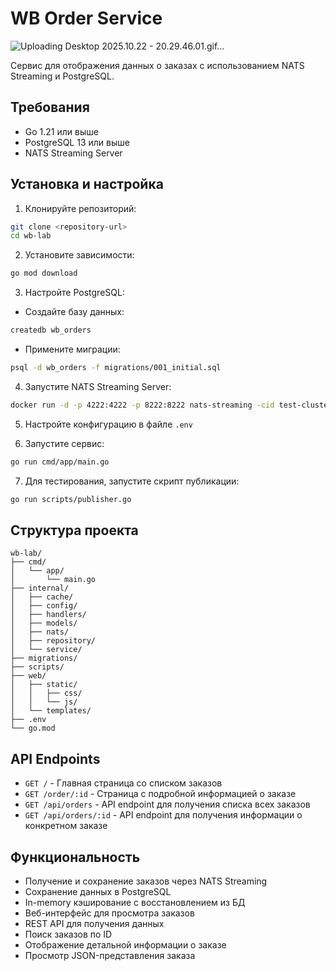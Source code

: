 # WB Order Service
![Uploading Desktop 2025.10.22 - 20.29.46.01.gif…]()


Сервис для отображения данных о заказах с использованием NATS Streaming и PostgreSQL.

## Требования

- Go 1.21 или выше
- PostgreSQL 13 или выше
- NATS Streaming Server

## Установка и настройка

1. Клонируйте репозиторий:
```bash
git clone <repository-url>
cd wb-lab
```

2. Установите зависимости:
```bash
go mod download
```

3. Настройте PostgreSQL:
- Создайте базу данных:
```bash
createdb wb_orders
```
- Примените миграции:
```bash
psql -d wb_orders -f migrations/001_initial.sql
```

4. Запустите NATS Streaming Server:
```bash
docker run -d -p 4222:4222 -p 8222:8222 nats-streaming -cid test-cluster
```

5. Настройте конфигурацию в файле `.env`

6. Запустите сервис:
```bash
go run cmd/app/main.go
```

7. Для тестирования, запустите скрипт публикации:
```bash
go run scripts/publisher.go
```

## Структура проекта

```
wb-lab/
├── cmd/
│   └── app/
│       └── main.go
├── internal/
│   ├── cache/
│   ├── config/
│   ├── handlers/
│   ├── models/
│   ├── nats/
│   ├── repository/
│   └── service/
├── migrations/
├── scripts/
├── web/
│   ├── static/
│   │   ├── css/
│   │   └── js/
│   └── templates/
├── .env
└── go.mod
```

## API Endpoints

- `GET /` - Главная страница со списком заказов
- `GET /order/:id` - Страница с подробной информацией о заказе
- `GET /api/orders` - API endpoint для получения списка всех заказов
- `GET /api/orders/:id` - API endpoint для получения информации о конкретном заказе

## Функциональность

- Получение и сохранение заказов через NATS Streaming
- Сохранение данных в PostgreSQL
- In-memory кэширование с восстановлением из БД
- Веб-интерфейс для просмотра заказов
- REST API для получения данных
- Поиск заказов по ID
- Отображение детальной информации о заказе
- Просмотр JSON-представления заказа
